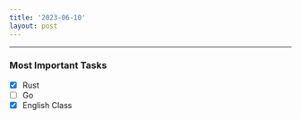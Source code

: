 ```yaml
---
title: '2023-06-10'
layout: post
---
```


---

### Most Important Tasks

- [x] Rust
- [ ] Go
- [x] English Class
